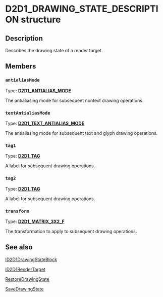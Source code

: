 # D2D1_DRAWING_STATE_DESCRIPTION structure

## Description

Describes the drawing state of a render target.

## Members

### `antialiasMode`

Type: **[D2D1_ANTIALIAS_MODE](https://learn.microsoft.com/windows/win32/api/d2d1/ne-d2d1-d2d1_antialias_mode)**

The antialiasing mode for subsequent nontext drawing operations.

### `textAntialiasMode`

Type: **[D2D1_TEXT_ANTIALIAS_MODE](https://learn.microsoft.com/windows/win32/api/d2d1/ne-d2d1-d2d1_text_antialias_mode)**

The antialiasing mode for subsequent text and glyph drawing operations.

### `tag1`

Type: **[D2D1_TAG](https://learn.microsoft.com/windows/win32/Direct2D/d2d1-tag)**

A label for subsequent drawing operations.

### `tag2`

Type: **[D2D1_TAG](https://learn.microsoft.com/windows/win32/Direct2D/d2d1-tag)**

A label for subsequent drawing operations.

### `transform`

Type: **[D2D1_MATRIX_3X2_F](https://learn.microsoft.com/windows/win32/Direct2D/d2d1-matrix-3x2-f)**

The transformation to apply to subsequent drawing operations.

## See also

[ID2D1DrawingStateBlock](https://learn.microsoft.com/windows/win32/api/d2d1/nn-d2d1-id2d1drawingstateblock)

[ID2D1RenderTarget](https://learn.microsoft.com/windows/win32/api/d2d1/nn-d2d1-id2d1rendertarget)

[RestoreDrawingState](https://learn.microsoft.com/windows/win32/api/d2d1/nf-d2d1-id2d1rendertarget-restoredrawingstate)

[SaveDrawingState](https://learn.microsoft.com/windows/win32/api/d2d1/nf-d2d1-id2d1rendertarget-savedrawingstate)